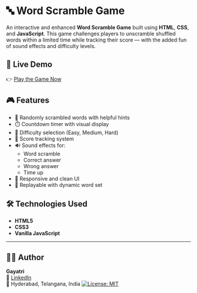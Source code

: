 # 🔤 Word Scramble Game

An interactive and enhanced **Word Scramble Game** built using **HTML**, **CSS**, and **JavaScript**. This game challenges players to unscramble shuffled words within a limited time while tracking their score — with the added fun of sound effects and difficulty levels.

## 🚀 Live Demo

👉 [Play the Game Now](https://gayatrixc.github.io/javascript_project/)

## 🎮 Features

- 🧠 Randomly scrambled words with helpful hints
- ⏱️ Countdown timer with visual display
- 🧩 Difficulty selection (Easy, Medium, Hard)
- 🧮 Score tracking system
- 🔊 Sound effects for:
  - Word scramble
  - Correct answer
  - Wrong answer
  - Time up
- 📱 Responsive and clean UI
- 🎯 Replayable with dynamic word set

## 🛠️ Technologies Used

- **HTML5**
- **CSS3**
- **Vanilla JavaScript**

---

## 🙋‍♀️ Author

**Gayatri**  
🔗 [LinkedIn](https://www.linkedin.com/in/gayatri-xc/)   
📍 Hyderabad, Telangana, India
[![License: MIT](https://img.shields.io/badge/License-MIT-green.svg)](LICENSE)


